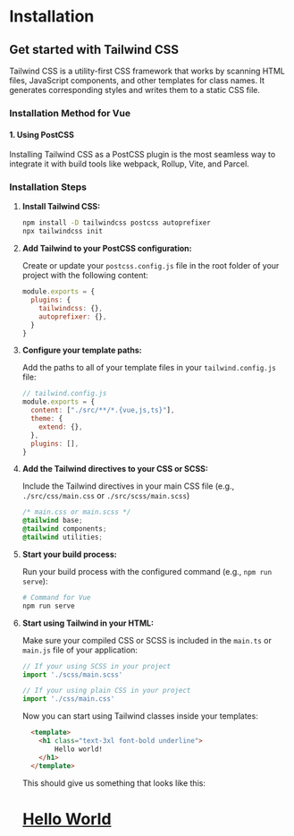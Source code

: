# Installation

## Get started with Tailwind CSS

Tailwind CSS is a utility-first CSS framework that works by scanning HTML files, JavaScript components, and other templates for class names. It generates corresponding styles and writes them to a static CSS file.

### Installation Method for Vue

#### 1. Using PostCSS

Installing Tailwind CSS as a PostCSS plugin is the most seamless way to integrate it with build tools like webpack, Rollup, Vite, and Parcel.

### Installation Steps

1. **Install Tailwind CSS:**
    ```bash
    npm install -D tailwindcss postcss autoprefixer
    npx tailwindcss init
    ```

2. **Add Tailwind to your PostCSS configuration:**

    Create or update your `postcss.config.js` file in the root folder of your project with the following content:
    ```javascript
    module.exports = {
      plugins: {
        tailwindcss: {},
        autoprefixer: {},
      }
    }
    ```

3. **Configure your template paths:**

    Add the paths to all of your template files in your `tailwind.config.js` file:
    ```javascript
    // tailwind.config.js
    module.exports = {
      content: ["./src/**/*.{vue,js,ts}"],
      theme: {
        extend: {},
      },
      plugins: [],
    }
    ```

4. **Add the Tailwind directives to your CSS or SCSS:**

    Include the Tailwind directives in your main CSS file (e.g., `./src/css/main.css` or `./src/scss/main.scss`)
    ```css
    /* main.css or main.scss */
    @tailwind base;
    @tailwind components;
    @tailwind utilities;
    ```

5. **Start your build process:**

    Run your build process with the configured command (e.g., `npm run serve`):
    ```bash
    # Command for Vue
    npm run serve
    ```

6. **Start using Tailwind in your HTML:**

    Make sure your compiled CSS or SCSS is included in the `main.ts` or `main.js` file of your application:
    ```ts
    // If your using SCSS in your project
    import './scss/main.scss'
    ```
    ```js
    // If your using plain CSS in your project
    import './css/main.css'
    ```

    Now you can start using Tailwind classes inside your templates:
    ```html
      <template>
        <h1 class="text-3xl font-bold underline">
            Hello world!
        </h1>
      </template>
    ```

    This should give us something that looks like this:
    # **<u>Hello World</u>**
